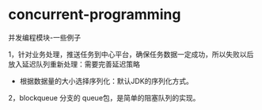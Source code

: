# concurrent-programming
并发编程模块-一些例子


1，针对业务处理，推送任务到中心平台，确保任务数据一定成功，所以失败以后放入延迟队列重新处理：需要完善延迟策略
 * 根据数据量的大小选择序列化：默认JDK的序列化方式。
 
2，blockqueue 分支的 queue包，是简单的阻塞队列的实现。

